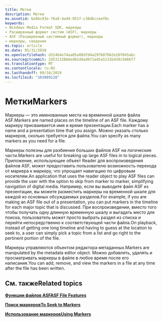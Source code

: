```yaml
---
title: Метки
description: Метки
ms.assetid: ba9bc93e-76a9-4a49-951f-c38dbcceef8c
keywords:
- Windows Media Format SDK, маркеры
- Расширенный формат систем (ASF), маркеры
- ASF (Расширенный системный формат), маркеры
- маркеры, сведения
ms.topic: article
ms.date: 05/31/2018
ms.openlocfilehash: d314b4e74aa05a08dfd4a297687662e10f045abc
ms.sourcegitcommit: 2d531328b6ed82d4ad971a45a5131b430c5866f7
ms.translationtype: MT
ms.contentlocale: ru-RU
ms.lasthandoff: 09/16/2019
ms.locfileid: "103889128"
---
```

# <a name="markers"></a><span data-ttu-id="d708e-107">Метки</span><span class="sxs-lookup"><span data-stu-id="d708e-107">Markers</span></span>

<span data-ttu-id="d708e-108">Маркеры — это именованные места на временной шкале файла ASF.</span><span class="sxs-lookup"><span data-stu-id="d708e-108">Markers are named places on the timeline of an ASF file.</span></span> <span data-ttu-id="d708e-109">Каждому маркеру присваивается имя и время презентации.</span><span class="sxs-lookup"><span data-stu-id="d708e-109">Each marker has a name and a presentation time that you assign.</span></span> <span data-ttu-id="d708e-110">Можно указать столько маркеров, сколько требуется для файла.</span><span class="sxs-lookup"><span data-stu-id="d708e-110">You can specify as many markers as you need for a file.</span></span>

<span data-ttu-id="d708e-111">Маркеры полезны для разбиения больших файлов ASF на логические части.</span><span class="sxs-lookup"><span data-stu-id="d708e-111">Markers are useful for breaking up large ASF files in to logical pieces.</span></span> <span data-ttu-id="d708e-112">Приложение, использующее объект Reader для воспроизведения файлов ASF, может предоставить пользователю возможность перехода от маркера к маркеру, что упрощает навигацию по цифровым носителям.</span><span class="sxs-lookup"><span data-stu-id="d708e-112">An application that uses the reader object to play ASF files can provide the user with the option to skip from marker to marker, simplifying navigation of digital media.</span></span> <span data-ttu-id="d708e-113">Например, если вы выводите файл ASF из презентации, вы можете разместить маркеры на временной шкале для каждой из основных обсуждаемых разделов.</span><span class="sxs-lookup"><span data-stu-id="d708e-113">For example, if you are making an ASF file out of a presentation, you can put markers in the timeline for each major topic that is discussed.</span></span> <span data-ttu-id="d708e-114">При воспроизведении, вместо того чтобы получать одну длинную временную шкалу и выгадать место для поиска, пользователь может просто выбрать раздел из списка и перейти непосредственно к соответствующей части файла.</span><span class="sxs-lookup"><span data-stu-id="d708e-114">On playback, instead of getting one long timeline and having to guess at the location to seek to, a user can simply pick a topic from a list and go right to the pertinent portion of the file.</span></span>

<span data-ttu-id="d708e-115">Маркеры управляются объектом редактора метаданных.</span><span class="sxs-lookup"><span data-stu-id="d708e-115">Markers are manipulated by the metadata editor object.</span></span> <span data-ttu-id="d708e-116">Можно добавлять, удалять и просматривать маркеры в файле в любое время после его написания.</span><span class="sxs-lookup"><span data-stu-id="d708e-116">You can add, remove, and view the markers in a file at any time after the file has been written.</span></span>

## <a name="related-topics"></a><span data-ttu-id="d708e-117">См. также</span><span class="sxs-lookup"><span data-stu-id="d708e-117">Related topics</span></span>

<dl> <dt>

[<span data-ttu-id="d708e-118">**Функции файлов ASF**</span><span class="sxs-lookup"><span data-stu-id="d708e-118">**ASF File Features**</span></span>](asf-file-features.md)
</dt> <dt>

[<span data-ttu-id="d708e-119">**Поиск маркеров**</span><span class="sxs-lookup"><span data-stu-id="d708e-119">**To Seek to Markers**</span></span>](to-seek-to-markers.md)
</dt> <dt>

[<span data-ttu-id="d708e-120">**Использование маркеров**</span><span class="sxs-lookup"><span data-stu-id="d708e-120">**Using Markers**</span></span>](using-markers.md)
</dt> </dl>

 

 




